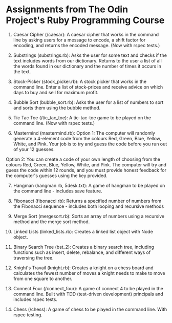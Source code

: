 # Assignments from The Odin Project's Ruby Programming Course

1. Caesar Cipher (/caesar): A caesar cipher that works in the command line by asking users for a message to encode, a shift factor for encoding, and returns the encoded message. (Now with rspec tests.)

2. Substrings (substrings.rb): Asks the user for some text and checks if the text includes words from our dictionary. Returns to the user a list of all the words found in our dictionary and the number of times it occurs in the text.

3. Stock-Picker (stock_picker.rb): A stock picker that works in the command line. Enter a list of stock-prices and receive advice on which days to buy and sell for maximum profit.

4. Bubble Sort (bubble_sort.rb): Asks the user for a list of numbers to sort and sorts them using the bubble method.

5. Tic Tac Toe (/tic_tac_toe): A tic-tac-toe game to be played on the command line. (Now with rspec tests.)

6. Mastermind (mastermind.rb):
Option 1: The computer will randomly generate a 4-element code from the colours Red, Green, Blue, Yellow, White, and Pink. Your job is to try and guess the code before you run out of your 12 guesses.

Option 2: You can create a code of your own length of choosing from the colours Red, Green, Blue, Yellow, White, and Pink. The computer will try and guess the code within 12 rounds, and you must provide honest feedback for the computer's guesses using the key provided.

7. Hangman (hangman.rb, 5desk.txt): A game of hangman to be played on the command line - includes save feature.

8. Fibonacci (fibonacci.rb): Returns a specified number of numbers from the Fibonacci sequence - includes both looping and recursive methods

9. Merge Sort (mergesort.rb): Sorts an array of numbers using a recursive method and the merge sort method.

10. Linked Lists (linked_lists.rb): Creates a linked list object with Node object.

11. Binary Search Tree (bst_2): Creates a binary search tree, including functions such as insert, delete, rebalance, and different ways of traversing the tree.

12. Knight's Travail (knight.rb): Creates a knight on a chess board and calculates the fewest number of moves a knight needs to make to move from one square to another.

13. Connect Four (/connect_four): A game of connect 4 to be played in the command line. Built with TDD (test-driven development) principals and includes rspec tests.

14. Chess (/chess): A game of chess to be played in the command line. With rspec testing.